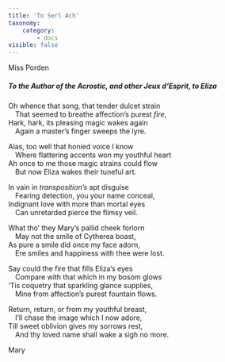 ```yaml
---
title: 'To Serl Ach'
taxonomy:
    category:
        - docs
visible: false
---
```


<div class="author">Miss Porden</div>

##### To the Author of the Acrostic, and other Jeux d'Esprit, to Eliza

Oh whence that song, that tender dulcet strain  
&emsp;That seemed to breathe affection’s purest *fire*,  
Hark, hark, its pleasing magic wakes again  
&emsp;Again a master’s finger sweeps the lyre.  

Alas, too well that honied voice I know  
&emsp;Where flattering accents won my youthful heart  
Ah once to me those magic strains could flow  
&emsp;But now Eliza wakes their tuneful art.  

In vain in *transposition’s* apt disguise  
&emsp;Fearing detection, you your name conceal,  
Indignant love with more than mortal eyes  
&emsp;Can unretarded pierce the flimsy veil.  
 
What tho’ they Mary’s pallid cheek forlorn  
&emsp;May not the smile of Cytherea boast,  
As pure a smile did once my face adorn,  
&emsp;Ere smiles and happiness with thee were lost.  

Say could the fire that fills Eliza’s eyes  
&emsp;Compare with that which in my bosom glows  
’Tis coquetry that sparkling glance supplies,  
&emsp;Mine from affection’s purest fountain flows.  
 
Return, return, or from my youthful breast,  
&emsp;I’ll chase the image which I now adore,  
Till sweet oblivion gives my sorrows rest,  
&emsp;And thy loved name shall wake a sigh no more.  
 
Mary